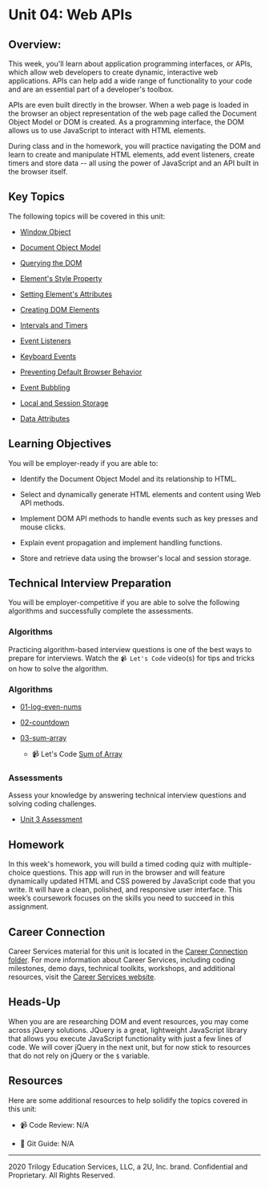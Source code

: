 # Unit 04: Web APIs

## Overview:

This week, you'll learn about application programming interfaces, or APIs, which allow web developers to create dynamic, interactive web applications. APIs can help add a wide range of functionality to your code and are an essential part of a developer's toolbox.

APIs are even built directly in the browser. When a web page is loaded in the browser an object representation of the web page called the Document Object Model or DOM is created. As a programming interface, the DOM allows us to use JavaScript to interact with HTML elements.

During class and in the homework, you will practice navigating the DOM and learn to create and manipulate HTML elements, add event listeners, create timers and store data -- all using the power of JavaScript and an API built in the browser itself.

## Key Topics

The following topics will be covered in this unit:

* [Window Object](https://developer.mozilla.org/en-US/docs/Web/API/Window)

* [Document Object Model](https://developer.mozilla.org/en-US/docs/Web/API/Document_Object_Model)

* [Querying the DOM](https://developer.mozilla.org/en-US/docs/Web/API/Document/querySelectorAll) 

* [Element's Style Property](https://developer.mozilla.org/en-US/docs/Web/API/ElementCSSInlineStyle/style)

* [Setting Element's Attributes](https://developer.mozilla.org/en-US/docs/Web/API/Element/setAttribute)

* [Creating DOM Elements](https://developer.mozilla.org/en-US/docs/Web/API/Node/appendChild)

* [Intervals and Timers](https://developer.mozilla.org/en-US/docs/Web/API/WindowOrWorkerGlobalScope/setInterval)

* [Event Listeners](https://developer.mozilla.org/en-US/docs/Web/API/EventTarget/addEventListener)

* [Keyboard Events](https://developer.mozilla.org/en-US/docs/Web/API/KeyboardEvent)

* [Preventing Default Browser Behavior](https://developer.mozilla.org/en-US/docs/Web/API/Event/preventDefault)

* [Event Bubbling](https://developer.mozilla.org/en-US/docs/Web/API/Event/stopPropagation)

* [Local and Session Storage](https://developer.mozilla.org/en-US/docs/Web/API/Storage)

* [Data Attributes](https://developer.mozilla.org/en-US/docs/Learn/HTML/Howto/Use_data_attributes)

## Learning Objectives

You will be employer-ready if you are able to:

* Identify the Document Object Model and its relationship to HTML.

* Select and dynamically generate HTML elements and content using Web API methods.

* Implement DOM API methods to handle events such as key presses and mouse clicks.

* Explain event propagation and implement handling functions.

* Store and retrieve data using the browser's local and session storage.

## Technical Interview Preparation

You will be employer-competitive if you are able to solve the following algorithms and successfully complete the assessments.

### Algorithms

Practicing algorithm-based interview questions is one of the best ways to prepare for interviews. Watch the `📹 Let's Code` video(s) for tips and tricks on how to solve the algorithm.

### Algorithms

  * [01-log-even-nums](./03-Algorithms/01-log-even-nums)

  * [02-countdown](./03-Algorithms/02-countdown)

  * [03-sum-array](./03-Algorithms/03-sum-array)

    * 📹 Let's Code [Sum of Array](https://2u-20.wistia.com/medias/iz6bzizsnj)

### Assessments

Assess your knowledge by answering technical interview questions and solving coding challenges.

* [Unit 3 Assessment](https://forms.gle/jYRX4XMiVDo2UpxS9)

## Homework

In this week's homework, you will build a timed coding quiz with multiple-choice questions. This app will run in the browser and will feature dynamically updated HTML and CSS powered by JavaScript code that you write. It will have a clean, polished, and responsive user interface. This week’s coursework focuses on the skills you need to succeed in this assignment.

## Career Connection

Career Services material for this unit is located in the [Career Connection folder](./04-Career-Connection/README.md). For more information about Career Services, including coding milestones, demo days, technical toolkits, workshops, and additional resources, visit the [Career Services website](http://bit.ly/CodingCS).

## Heads-Up

When you are are researching DOM and event resources, you may come across jQuery solutions. JQuery is a great, lightweight JavaScript library that allows you execute JavaScript functionality with just a few lines of code. We will cover jQuery in the next unit, but for now stick to resources that do not rely on jQuery or the `$` variable.

## Resources

Here are some additional resources to help solidify the topics covered in this unit:


* 📹 Code Review: N/A

* 📖 Git Guide: N/A

---
2020 Trilogy Education Services, LLC, a 2U, Inc. brand. Confidential and Proprietary. All Rights Reserved.
